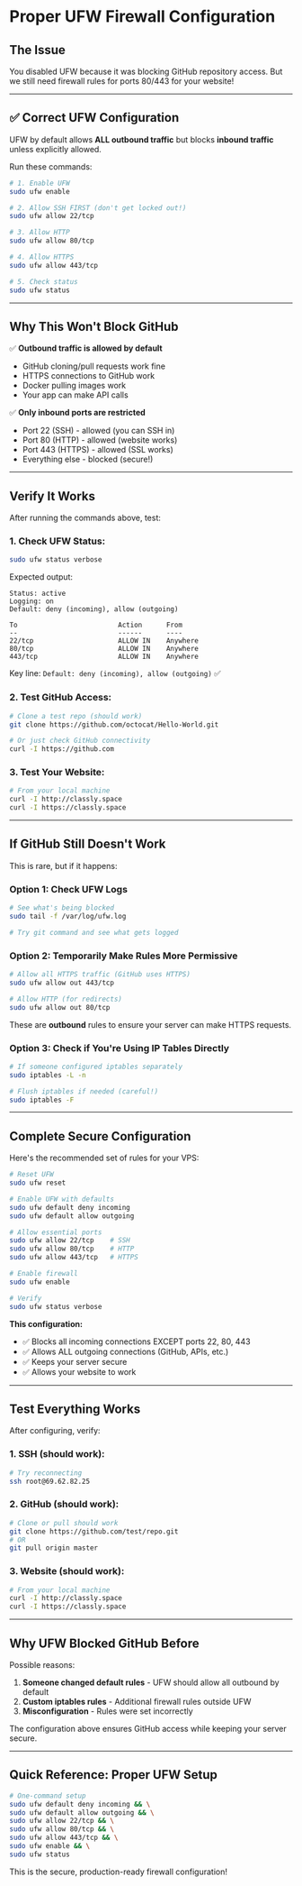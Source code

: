 # Proper UFW Firewall Configuration

## The Issue

You disabled UFW because it was blocking GitHub repository access. But we still need firewall rules for ports 80/443 for your website!

---

## ✅ Correct UFW Configuration

UFW by default allows **ALL outbound traffic** but blocks **inbound traffic** unless explicitly allowed.

Run these commands:

```bash
# 1. Enable UFW
sudo ufw enable

# 2. Allow SSH FIRST (don't get locked out!)
sudo ufw allow 22/tcp

# 3. Allow HTTP
sudo ufw allow 80/tcp

# 4. Allow HTTPS
sudo ufw allow 443/tcp

# 5. Check status
sudo ufw status
```

---

## Why This Won't Block GitHub

✅ **Outbound traffic is allowed by default**
- GitHub cloning/pull requests work fine
- HTTPS connections to GitHub work
- Docker pulling images work
- Your app can make API calls

✅ **Only inbound ports are restricted**
- Port 22 (SSH) - allowed (you can SSH in)
- Port 80 (HTTP) - allowed (website works)
- Port 443 (HTTPS) - allowed (SSL works)
- Everything else - blocked (secure!)

---

## Verify It Works

After running the commands above, test:

### 1. Check UFW Status:

```bash
sudo ufw status verbose
```

Expected output:
```
Status: active
Logging: on
Default: deny (incoming), allow (outgoing)
              
To                         Action      From
--                         ------      ----
22/tcp                     ALLOW IN    Anywhere
80/tcp                     ALLOW IN    Anywhere
443/tcp                    ALLOW IN    Anywhere
```

Key line: `Default: deny (incoming), allow (outgoing)` ✅

### 2. Test GitHub Access:

```bash
# Clone a test repo (should work)
git clone https://github.com/octocat/Hello-World.git

# Or just check GitHub connectivity
curl -I https://github.com
```

### 3. Test Your Website:

```bash
# From your local machine
curl -I http://classly.space
curl -I https://classly.space
```

---

## If GitHub Still Doesn't Work

This is rare, but if it happens:

### Option 1: Check UFW Logs

```bash
# See what's being blocked
sudo tail -f /var/log/ufw.log

# Try git command and see what gets logged
```

### Option 2: Temporarily Make Rules More Permissive

```bash
# Allow all HTTPS traffic (GitHub uses HTTPS)
sudo ufw allow out 443/tcp

# Allow HTTP (for redirects)
sudo ufw allow out 80/tcp
```

These are **outbound** rules to ensure your server can make HTTPS requests.

### Option 3: Check if You're Using IP Tables Directly

```bash
# If someone configured iptables separately
sudo iptables -L -n

# Flush iptables if needed (careful!)
sudo iptables -F
```

---

## Complete Secure Configuration

Here's the recommended set of rules for your VPS:

```bash
# Reset UFW
sudo ufw reset

# Enable UFW with defaults
sudo ufw default deny incoming
sudo ufw default allow outgoing

# Allow essential ports
sudo ufw allow 22/tcp    # SSH
sudo ufw allow 80/tcp    # HTTP
sudo ufw allow 443/tcp   # HTTPS

# Enable firewall
sudo ufw enable

# Verify
sudo ufw status verbose
```

**This configuration:**
- ✅ Blocks all incoming connections EXCEPT ports 22, 80, 443
- ✅ Allows ALL outgoing connections (GitHub, APIs, etc.)
- ✅ Keeps your server secure
- ✅ Allows your website to work

---

## Test Everything Works

After configuring, verify:

### 1. SSH (should work):
```bash
# Try reconnecting
ssh root@69.62.82.25
```

### 2. GitHub (should work):
```bash
# Clone or pull should work
git clone https://github.com/test/repo.git
# OR
git pull origin master
```

### 3. Website (should work):
```bash
# From your local machine
curl -I http://classly.space
curl -I https://classly.space
```

---

## Why UFW Blocked GitHub Before

Possible reasons:

1. **Someone changed default rules** - UFW should allow all outbound by default
2. **Custom iptables rules** - Additional firewall rules outside UFW
3. **Misconfiguration** - Rules were set incorrectly

The configuration above ensures GitHub access while keeping your server secure.

---

## Quick Reference: Proper UFW Setup

```bash
# One-command setup
sudo ufw default deny incoming && \
sudo ufw default allow outgoing && \
sudo ufw allow 22/tcp && \
sudo ufw allow 80/tcp && \
sudo ufw allow 443/tcp && \
sudo ufw enable && \
sudo ufw status
```

This is the secure, production-ready firewall configuration!

